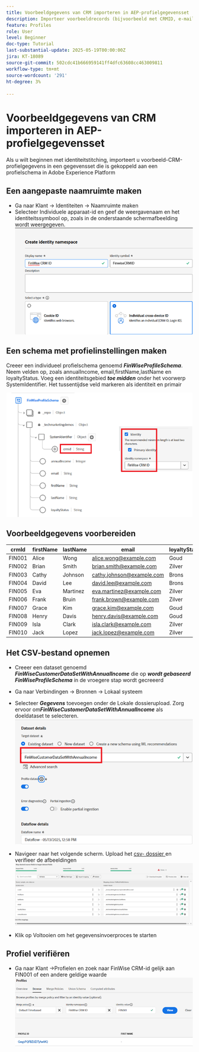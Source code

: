 ```yaml
---
title: Voorbeeldgegevens van CRM importeren in AEP-profielgegevensset
description: Importeer voorbeeldrecords (bijvoorbeeld met CRMID, e-mail, inkomsten, postcode) om te controleren of AEP deze profielen correct kan koppelen aan anonieme webbezoekers op basis van gedeelde id's, zoals ECID.
feature: Profiles
role: User
level: Beginner
doc-type: Tutorial
last-substantial-update: 2025-05-19T00:00:00Z
jira: KT-18089
source-git-commit: 502cdc41b666959141ff4dfc63608cc463009811
workflow-type: tm+mt
source-wordcount: '291'
ht-degree: 3%

---
```


# Voorbeeldgegevens van CRM importeren in AEP-profielgegevensset

Als u wilt beginnen met identiteitstitching, importeert u voorbeeld-CRM-profielgegevens in een gegevensset die is gekoppeld aan een profielschema in Adobe Experience Platform

## Een aangepaste naamruimte maken

* Ga naar Klant -> Identiteiten -> Naamruimte maken
* Selecteer Individuele apparaat-id en geef de weergavenaam en het identiteitssymbool op, zoals in de onderstaande schermafbeelding wordt weergegeven.
  ![ douane-namespace ](assets/custom-namespace.png)

## Een schema met profielinstellingen maken

Creeer een individueel profielschema genoemd **_FinWiseProfileSchema_**. Neem velden op, zoals annualIncome, email,firstName,lastName en loyaltyStatus.
Voeg een identiteitsgebied **_toe midden_** onder het voorwerp SystemIdentifier. Het tussentijdse veld markeren als identiteit en primair


![ profiel-schema ](assets/finwise-profile-schema.png)

## Voorbeeldgegevens voorbereiden

| crmId | firstName | lastName | email | loyaltyStatus | jaarinkomen |
|--------|-----------|----------|---------------------------|---------------|--------------|
| FIN001 | Alice | Wong | alice.wong@example.com | Goud | 336104 |
| FIN002 | Brian | Smith | brian.smith@example.com | Zilver | 191065 |
| FIN003 | Cathy | Johnson | cathy.johnson@example.com | Brons | 117015 |
| FIN004 | David | Lee | david.lee@example.com | Brons | 61869 |
| FIN005 | Eva | Martinez | eva.martinez@example.com | Zilver | 191371 |
| FIN006 | Frank | Bruin | frank.brown@example.com | Zilver | 196132 |
| FIN007 | Grace | Kim | grace.kim@example.com | Goud | 309851 |
| FIN008 | Henry | Davis | henry.davis@example.com | Goud | 318378 |
| FIN009 | Isla | Clark | isla.clark@example.com | Zilver | 181776 |
| FIN010 | Jack | Lopez | jack.lopez@example.com | Zilver | 186643 |

## Het CSV-bestand opnemen

* Creeer een dataset genoemd **_FinWiseCustomerDataSetWithAnnualIncome_** die op **_wordt gebaseerd FinWiseProfileSchema_** in de vroegere stap wordt gecreeerd

* Ga naar Verbindingen -> Bronnen -> Lokaal systeem
* Selecteer **_Gegevens_** toevoegen onder de Lokale dossierupload. Zorg ervoor om _&#x200B;**FinWiseCustomerDataSetWithAnnualIncome**&#x200B;_ als doeldataset te selecteren.
  ![ ingest-csv ](assets/ingest-csv-into-dataset.png)
* Navigeer naar het volgende scherm. Upload het [ csv- dossier ](assets/sample_crm_data.csv) en verifieer de afbeeldingen
  ![ afbeeldingen ](assets/mappings.png)

* Klik op Voltooien om het gegevensinvoerproces te starten

## Profiel verifiëren

* Ga naar Klant ->Profielen en zoek naar FinWise CRM-id gelijk aan FIN001 of een andere geldige waarde
  ![ verifieer-profiel ](assets/verify-profiles.png)

